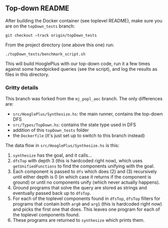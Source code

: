 ## Top-down README

After building the Docker container (see toplevel README), make sure you are on the `topDown_tests` branch:

    git checkout –track origin/topDown_tests

From the project directory (one above this one) run:

    ./topDown_tests/benchmark_script.sh

This will build HooglePlus with our top-down code, run it a few times against some handpicked queries (see the script), and log the results as files in this directory.

### Gritty details

This branch was forked from the `mj_popl_aec` branch. The only differences are:

- `src/HooglePlus/Synthesize.hs`: the main runner, contains the top-down DFS
- `src/Types/TopDown.hs`: contains the state type used in DFS
- addition of this `topDown_tests` folder
- the `Dockerfile` (it's just set up to switch to this branch instead)

The data flow in `src/HooglePlus/Synthesize.hs` is this:

1. `synthesize` has the goal, and it calls...
2. `dfsTop` with depth 3 (this is hardcoded right now), which uses `getUnifiedFunctions` to find the components unifying with the goal.
3. Each component is passed to `dfs` which does (2) and (3) recursively until either depth is 0 (in which case it returns if the component is ground) or until no components unify (which never actually happens).
4. Ground programs that solve the query are stored as strings and eventually passed back up to `dfsTop`.
5. For each of the toplevel components found in `dfsTop`, `dfsTop` filters for programs that contain both `arg0` and `arg1` (this is hardcoded right now) and picks the first one that does. This leaves one program for each of the toplevel components found.
6. These programs are returned to `synthesize` which prints them.




